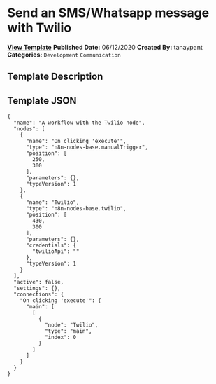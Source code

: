 # Send an SMS/Whatsapp message with Twilio

**[View Template](https://n8n.io/workflows/401-/)**  **Published Date:** 06/12/2020  **Created By:** tanaypant  **Categories:** `Development` `Communication`  

## Template Description



## Template JSON

```
{
  "name": "A workflow with the Twilio node",
  "nodes": [
    {
      "name": "On clicking 'execute'",
      "type": "n8n-nodes-base.manualTrigger",
      "position": [
        250,
        300
      ],
      "parameters": {},
      "typeVersion": 1
    },
    {
      "name": "Twilio",
      "type": "n8n-nodes-base.twilio",
      "position": [
        430,
        300
      ],
      "parameters": {},
      "credentials": {
        "twilioApi": ""
      },
      "typeVersion": 1
    }
  ],
  "active": false,
  "settings": {},
  "connections": {
    "On clicking 'execute'": {
      "main": [
        [
          {
            "node": "Twilio",
            "type": "main",
            "index": 0
          }
        ]
      ]
    }
  }
}
```
